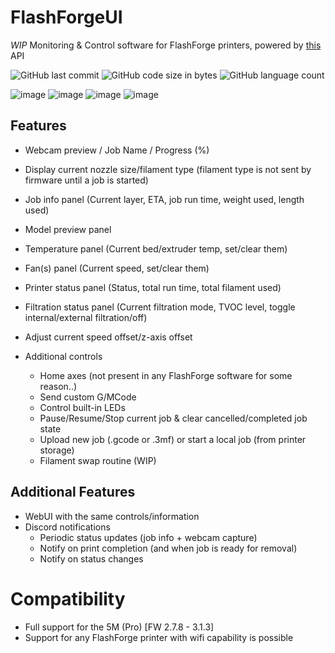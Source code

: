 # FlashForgeUI
*WIP* Monitoring &amp; Control software for FlashForge printers, powered by [this](https://github.com/CopeTypes/ff-5mp-api) API

![GitHub last commit](https://img.shields.io/github/last-commit/Parallel-7/FlashForgeUI)
![GitHub code size in bytes](https://img.shields.io/github/languages/code-size/Parallel-7/FlashForgeUI)
![GitHub language count](https://img.shields.io/github/languages/count/Parallel-7/FlashForgeUI)

![image](https://github.com/user-attachments/assets/6c7298f7-7e8f-45d0-b92b-210a944407ca)
![image](https://github.com/user-attachments/assets/ab6d4007-a5ee-4344-a403-3a22f3fb3c21)
![image](https://github.com/user-attachments/assets/97f5e9b0-004c-41ff-99d9-86570c5572e4)
![image](https://github.com/user-attachments/assets/4970d19d-c640-46fe-b3b6-c673b811ed6a)


## Features
-  Webcam preview / Job Name / Progress (%)
-  Display current nozzle size/filament type (filament type is not sent by firmware until a job is started)
-  Job info panel (Current layer, ETA, job run time, weight used, length used)
-  Model preview panel
-  Temperature panel (Current bed/extruder temp, set/clear them)
-  Fan(s) panel (Current speed, set/clear them)
-  Printer status panel (Status, total run time, total filament used)
-  Filtration status panel (Current filtration mode, TVOC level, toggle internal/external filtration/off)
-  Adjust current speed offset/z-axis offset

- Additional controls
   - Home axes (not present in any FlashForge software for some reason..)
   - Send custom G/MCode 
   - Control built-in LEDs
   - Pause/Resume/Stop current job & clear cancelled/completed job state
   - Upload new job (.gcode or .3mf) or start a local job (from printer storage)
   - Filament swap routine (WIP)

## Additional Features
-  WebUI with the same controls/information
-  Discord notifications
    - Periodic status updates (job info + webcam capture)
    - Notify on print completion (and when job is ready for removal)
    - Notify on status changes
   
# Compatibility
- Full support for the 5M (Pro) [FW 2.7.8 - 3.1.3]
- Support for any FlashForge printer with wifi capability is possible
